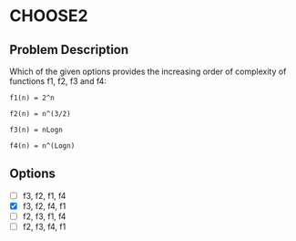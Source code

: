 # CHOOSE2

## Problem Description

Which of the given options provides the increasing order of complexity of functions f1, f2, f3 and f4:

```
f1(n) = 2^n

f2(n) = n^(3/2)

f3(n) = nLogn

f4(n) = n^(Logn)
```

## Options

- [ ] f3, f2, f1, f4
- [x] f3, f2, f4, f1
- [ ] f2, f3, f1, f4
- [ ] f2, f3, f4, f1
